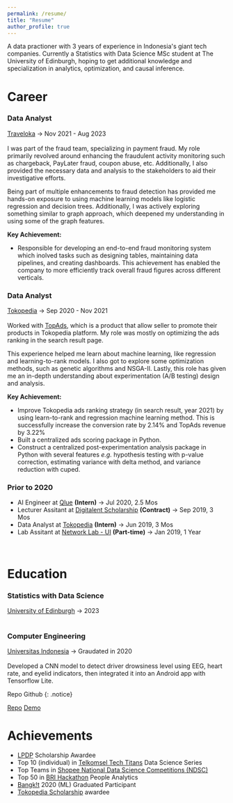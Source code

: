 ```yaml
---
permalink: /resume/
title: "Resume"
author_profile: true
---
```


A data practioner with 3 years of experience in Indonesia's giant tech companies. Currently a Statistics with Data Science MSc student at The University of Edinburgh, hoping to get additional knowledge and specialization in analytics, optimization, and causal inference.

# Career
### **Data Analyst** 
[Traveloka](https://traveloka.com) &#8594; Nov 2021 - Aug 2023 <br><br>
I was part of the fraud team, specializing in payment fraud. My role primarily revolved around enhancing the fraudulent activity monitoring such as chargeback, PayLater fraud, coupon abuse, etc. Additionally, I also provided the necessary data and analysis to the stakeholders to aid their investigative efforts.

Being part of multiple enhancements to fraud detection has provided me hands-on exposure to using machine learning models like logistic regression and decision trees. Additionally, I was actively exploring something similar to graph approach, which deepened my understanding in using some of the graph features.

**Key Achievement:**
- Responsible for developing an end-to-end fraud monitoring system which inolved tasks such as designing tables, maintaining data pipelines, and creating dashboards. This achievement has enabled the company to more efficiently track overall fraud figures across different verticals.

### **Data Analyst**
[Tokopedia](https://tokopedia.com) &#8594; Sep 2020 - Nov 2021 <br><br>
Worked with [TopAds](https://seller.tokopedia.com/edu/about-topads/iklan/), which is a product that allow seller to promote their products in Tokopedia platform. My role was mostly on optimizing the ads ranking in the search result page. 

This experience helped me learn about machine learning, like regression and learning-to-rank models. I also got to explore some optimization methods, such as genetic algorithms and NSGA-II. Lastly, this role has given me an in-depth understanding about experimentation (A/B testing) design and analysis.

**Key Achievement:**
- Improve Tokopedia ads ranking strategy (in search result, year 2021) by using learn-to-rank and regression machine learning method. This is successfully increase the conversion rate by 2.14% and TopAds revenue by 3.22%
- Built a centralized ads scoring package in Python.
- Construct a centralized post-experimentation analysis package in Python with several features _e.g._ hypothesis testing with p-value correction, estimating variance with delta method, and variance reduction with cuped.

### **Prior to 2020**
- AI Engineer at [Qlue](https://www.qlue.co.id/) **(Intern)** &#8594; Jul 2020, 2.5 Mos
- Lecturer Assitant at [Digitalent Scholarship](https://digitalent.kominfo.go.id/) **(Contract)** &#8594; Sep 2019, 3 Mos
- Data Analyst at [Tokopedia](https://tokopedia.com) **(Intern)** &#8594; Jun 2019, 3 Mos
- Lab Assitant at [Network Lab - UI](http://www.ee.ui.ac.id/web/komputer/en/laboratories/#:~:text=Laboratories-,Computer%20Network%20Laboratory,-Computer%20Network%20Laboratory) **(Part-time)** &#8594; Jan 2019, 1 Year
<br>

# Education
### **Statistics with Data Science**
[University of Edinburgh](https://ed.ac.uk) &#8594; 2023 <br><br>

### **Computer Engineering**
[Universitas Indonesia](https://ui.ac.id) &#8594; Graudated in 2020 <br> <br>
Developed a CNN model to detect driver drowsiness level using EEG, heart rate, and eyelid indicators, then integrated it into an Android app with Tensorflow Lite.

Repo
Github
{: .notice}


<a href="https://github.com/pascalisnala/drowsiness-detection-cnn-ml" class="btn btn--inverse btn--small">Repo</a>
<a href="https://youtu.be/QmL34nxqLng/" class="btn btn--inverse btn--small">Demo</a> 
<br>

# Achievements
- [LPDP](https://lpdp.kemenkeu.go.id/en/) Scholarship Awardee 
- Top 10 (individual) in [Telkomsel Tech Titans](https://www.telkomseltechtitans.com/) Data Science Series
- Top Teams in [Shopee National Data Science Competitions (NDSC)](https://careers.shopee.co.id/ndsc/)
- Top 50 in [BRI Hackathon](https://brihackathon.id/) People Analytics
- [Bangk!t](https://grow.google/intl/id_id/bangkit/) 2020 (ML) Graduated Participant
- [Tokopedia Scholarship](https://sites.google.com/tokopedia.com/tokopediascholarship/home) awardee
